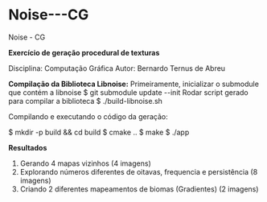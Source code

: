 # Noise---CG
Noise - CG

**Exercício de geração procedural de texturas**

Disciplina: Computação Gráfica
Autor: Bernardo Ternus de Abreu

**Compilação da Biblioteca Libnoise:**
Primeiramente, inicializar o submodule que contém a libnoise
$ git submodule update --init
Rodar script gerado para compilar a biblioteca
$ ./build-libnoise.sh

Compilando e executando o código da geração:

$ mkdir -p build && cd build
$ cmake ..
$ make
$ ./app

**Resultados**
1) Gerando 4 mapas vizinhos (4 imagens)
2) Explorando números diferentes de oitavas, frequencia e persistência (8 imagens)
3) Criando 2 diferentes mapeamentos de biomas (Gradientes) (2 imagens)

